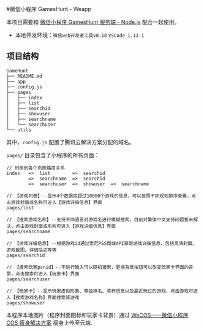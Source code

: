 #微信小程序 GamesHunt  - Weapp

本项目需要和 [微信小程序 GamesHunt 服务端 - Node.js](https://github.com/Sgearjhz/weapp-gameshunt-sever) 配合一起使用。

- 本地开发环境：`微信web开发者工具v0.18` `VSCode 1.13.1`

## 项目结构

```
GameHunt
├── README.md
├── app
├── config.js
├── pages
│   ├── index
│   ├── list
│   ├── searchid
│   ├── showuser
│   ├── searchname
│   └── searchuser
└── utils
```

其中，`config.js` 配置了腾讯云解决方案分配的域名。

`pages/` 目录包含了小程序的所有页面：

```
// 封面到各个页面路由关系
index   =>  list        =>  searchid
        =>  searchname  =>  searchid
        =>  searchuser  =>  showuser  =>  searchname

// 【游戏列表】--显示4个数据库超过10000个游戏的信息，可以按照不同规则排序查看，点击游戏封面或名称可进入【游戏详细信息】界面
pages/list

// 【搜索游戏名称】--支持不同语言对游戏名进行模糊搜索，目前对繁体中文支持问题暂未解决，点击游戏封面或名称可进入【游戏详细信息】界面
pages/searchname

// 【游戏详细信息】--根据游戏id通过索尼PSS商城API获取游戏详细信息，包括高清封面、游戏截图、详细描述等等
pages/searchid

// 【搜索玩家psnid】--不进行输入可以随机搜索，更换背景按钮可以改变玩家卡界面的背景，点击搜索可进入【玩家卡】界面
pages/searchuser

// 【玩家卡】--显示玩家虚拟形象、等级排名、奖杯信息以及最近玩过的游戏，点击游戏可进入【搜索游戏名称】界面搜索该游戏
pages/showuser
```

本程序本地图片（程序封面图标和玩家卡背景）通过 [WeCOS——微信小程序 COS 瘦身解决方案](https://github.com/tencentyun/wecos) 瘦身上传至云端.
